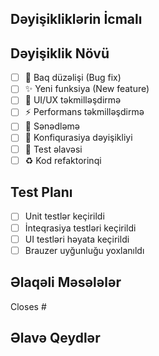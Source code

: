 ## Dəyişikliklərin İcmalı
<!-- Hansı dəyişiklikləri həyata keçirdiniz? -->

## Dəyişiklik Növü
<!-- Müvafiq seçimi işarələyin -->
- [ ] 🐛 Baq düzəlişi (Bug fix)
- [ ] ✨ Yeni funksiya (New feature)
- [ ] 💄 UI/UX təkmilləşdirmə
- [ ] ⚡️ Performans təkmilləşdirmə
- [ ] 📝 Sənədləmə
- [ ] 🔧 Konfiqurasiya dəyişikliyi
- [ ] 🧪 Test əlavəsi
- [ ] ♻️ Kod refaktorinqi

## Test Planı
<!-- Dəyişikliklərinizi necə test etdiniz? -->
- [ ] Unit testlər keçirildi
- [ ] İnteqrasiya testləri keçirildi
- [ ] UI testləri həyata keçirildi
- [ ] Brauzer uyğunluğu yoxlanıldı

## Əlaqəli Məsələlər
<!-- Bu PR hansı issue-ları həll edir? -->
Closes #

## Əlavə Qeydlər
<!-- Digər mühüm məlumatlar -->